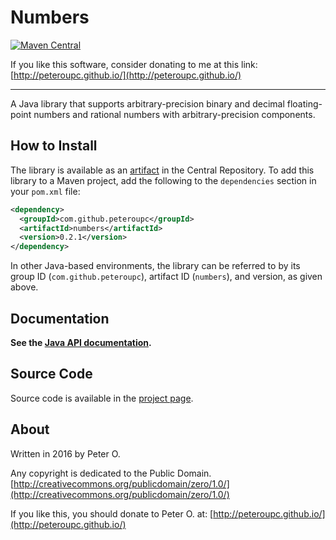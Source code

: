 Numbers
====

[![Maven Central](https://img.shields.io/maven-central/v/com.github.peteroupc/numbers.svg?style=plastic)](https://search.maven.org/#search|ga|1|g%3A%22com.github.peteroupc%22%20AND%20a%3A%22numbers%22)

If you like this software, consider donating to me at this link: [http://peteroupc.github.io/](http://peteroupc.github.io/)

----

A Java library that supports arbitrary-precision binary and decimal floating-point numbers and rational numbers with arbitrary-precision components.

How to Install
---------
The library is available
as an [artifact](https://search.maven.org/#search|ga|1|g%3A%22com.github.peteroupc%22%20AND%20a%3A%22numbers%22) in the Central Repository. To add this library to a Maven
project, add the following to the `dependencies` section in your `pom.xml` file:

```xml
<dependency>
  <groupId>com.github.peteroupc</groupId>
  <artifactId>numbers</artifactId>
  <version>0.2.1</version>
</dependency>
```

In other Java-based environments, the library can be referred to by its
group ID (`com.github.peteroupc`), artifact ID (`numbers`), and version, as given above.

Documentation
------------

**See the [Java API documentation](https://peteroupc.github.io/Numbers/api/).**

Source Code
---------
Source code is available in the [project page](https://github.com/peteroupc/Numbers-Java).

About
-----------

Written in 2016 by Peter O.

Any copyright is dedicated to the Public Domain.
[http://creativecommons.org/publicdomain/zero/1.0/](http://creativecommons.org/publicdomain/zero/1.0/)

If you like this, you should donate to Peter O.
at: [http://peteroupc.github.io/](http://peteroupc.github.io/)
